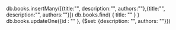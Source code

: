 db.books.insertMany([{title:"", description:"", authors:""},{title:"", description:"", authors:""}])
db.books.find( { title: "" } )
db.books.updateOne({id : "" }, {$set: {description: "", authors: ""}})
